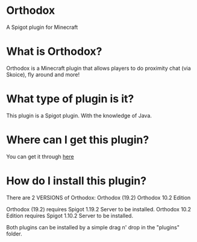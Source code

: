 # Orthodox
A Spigot plugin for Minecraft

# What is Orthodox?
Orthodox is a Minecraft plugin that allows players to do proximity chat (via Skoice), fly around and more!

# What type of plugin is it?
This plugin is a Spigot plugin. With the knowledge of Java.

# Where can I get this plugin?
You can get it through [here](https://github.com/hyperhaxstudios/orthodox/releases/latest)

# How do I install this plugin?
There are 2 VERSIONS of Orthodox:
Orthodox (19.2)
Orthodox 10.2 Edition

Orthodox (19.2) requires Spigot 1.19.2 Server to be installed.
Orthodox 10.2 Edition requires Spigot 1.10.2 Server to be installed.

Both plugins can be installed by a simple drag n' drop in the "plugins" folder.
